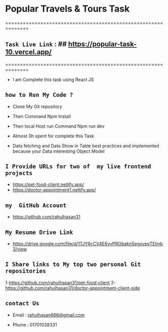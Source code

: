 #  Popular Travels & Tours Task
==============================================================
## `Task Live Link` : ## https://popular-task-10.vercel.app/
==============================================================
- I am Complete this task using  React JS 
## `how to Run My Code ?`
- Clone My Git repository
- Then Command  Npm   Install
- Then local Host run Command Npm run dev
- Almost 3h spent for  complete this Task

- Data fetching and Data Show in Table best practices and  implemented because  your Data interesting Object Model

## `I Provide URLs for two of  my live frontend projects`
- https://pet-food-client.netlify.app/
- https://doctor-appointment1.netlify.app/

## `my  GitHub Account`
- https://github.com/rahulhasan31

## `My Resume Drive Link`
- https://drive.google.com/file/d/1TJY6cCV4E6yvPRObaknSegxvpvTElmb3/view


## `I Share links to My top two personal Git repositories`
1-https://github.com/rahulhasan31/pet-food-client
2-https://github.com/rahulhasan31/doctor-appointment-client-side


## `contact Us`
- Email : rahulhasan666@gmail.com

- Phone : 01701038331
